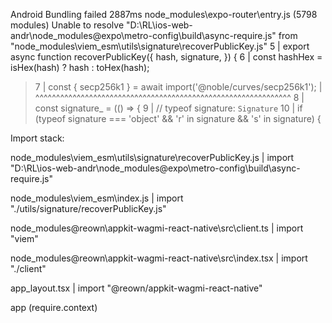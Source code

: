 Android Bundling failed 2887ms node_modules\expo-router\entry.js (5798 modules)
Unable to resolve "D:\RL\ios-web-andr\node_modules\@expo\metro-config\build\async-require.js" from "node_modules\viem\_esm\utils\signature\recoverPublicKey.js"
   5 | export async function recoverPublicKey({ hash, signature, }) {
   6 |     const hashHex = isHex(hash) ? hash : toHex(hash);
>  7 |     const { secp256k1 } = await import('@noble/curves/secp256k1');
     |     ^^^^^^^^^^^^^^^^^^^^^^^^^^^^^^^^^^^^^^^^^^^^^^^^^^^^^^^^^^^^^^
   8 |     const signature_ = (() => {
   9 |         // typeof signature: `Signature`
  10 |         if (typeof signature === 'object' && 'r' in signature && 's' in signature) {

Import stack:

 node_modules\viem\_esm\utils\signature\recoverPublicKey.js
 | import "D:\RL\ios-web-andr\node_modules\@expo\metro-config\build\async-require.js"

 node_modules\viem\_esm\index.js
 | import "./utils/signature/recoverPublicKey.js"

 node_modules\@reown\appkit-wagmi-react-native\src\client.ts
 | import "viem"

 node_modules\@reown\appkit-wagmi-react-native\src\index.tsx
 | import "./client"

 app\_layout.tsx
 | import "@reown/appkit-wagmi-react-native"

 app (require.context)

